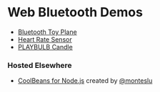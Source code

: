 # Web Bluetooth Demos

- [Bluetooth Toy Plane](/bluetooth-toy-plane/)
- [Heart Rate Sensor](/heart-rate-sensor/)
- [PLAYBULB Candle](/playbulb-candle/)

### Hosted Elsewhere

- [CoolBeans for Node.js](https://github.com/monteslu/coolbeans) created by [@monteslu](https://github.com/monteslu)
